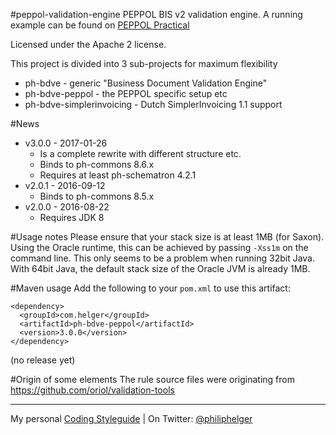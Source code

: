 #peppol-validation-engine
PEPPOL BIS v2 validation engine.
A running example can be found on [PEPPOL Practical](http://peppol.helger.com/public/menuitem-validation-bis2)

Licensed under the Apache 2 license.

This project is divided into 3 sub-projects for maximum flexibility
  * ph-bdve - generic "Business Document Validation Engine"
  * ph-bdve-peppol - the PEPPOL specific setup etc
  * ph-bdve-simplerinvoicing - Dutch SimplerInvoicing 1.1 support
  
#News
  * v3.0.0 - 2017-01-26
    * Is a complete rewrite with different structure etc.
    * Binds to ph-commons 8.6.x
    * Requires at least ph-schematron 4.2.1
  * v2.0.1 - 2016-09-12
    * Binds to ph-commons 8.5.x
  * v2.0.0 - 2016-08-22
    * Requires JDK 8

#Usage notes
Please ensure that your stack size is at least 1MB (for Saxon). Using the Oracle runtime, this can be achieved by passing `-Xss1m` on the command line. This only seems to be a problem when running 32bit Java. With 64bit Java, the default stack size of the Oracle JVM is already 1MB.

#Maven usage
Add the following to your `pom.xml` to use this artifact:
```
<dependency>
  <groupId>com.helger</groupId>
  <artifactId>ph-bdve-peppol</artifactId>
  <version>3.0.0</version>
</dependency>
```

(no release yet)

#Origin of some elements
The rule source files were originating from https://github.com/oriol/validation-tools

---

My personal [Coding Styleguide](https://github.com/phax/meta/blob/master/CodeingStyleguide.md) |
On Twitter: <a href="https://twitter.com/philiphelger">@philiphelger</a>
